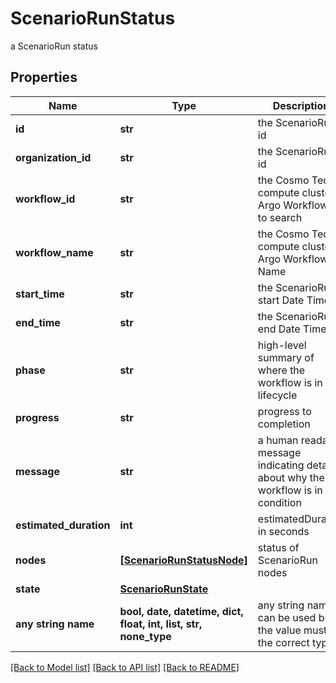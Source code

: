 # ScenarioRunStatus

a ScenarioRun status

## Properties
Name | Type | Description | Notes
------------ | ------------- | ------------- | -------------
**id** | **str** | the ScenarioRun id | [optional] 
**organization_id** | **str** | the ScenarioRun id | [optional] 
**workflow_id** | **str** | the Cosmo Tech compute cluster Argo Workflow Id to search | [optional] 
**workflow_name** | **str** | the Cosmo Tech compute cluster Argo Workflow Name | [optional] 
**start_time** | **str** | the ScenarioRun start Date Time | [optional] 
**end_time** | **str** | the ScenarioRun end Date Time | [optional] 
**phase** | **str** | high-level summary of where the workflow is in its lifecycle | [optional] 
**progress** | **str** | progress to completion | [optional] 
**message** | **str** | a  human readable message indicating details about why the workflow is in this condition | [optional] 
**estimated_duration** | **int** | estimatedDuration in seconds | [optional] 
**nodes** | [**[ScenarioRunStatusNode]**](ScenarioRunStatusNode.md) | status of ScenarioRun nodes | [optional] 
**state** | [**ScenarioRunState**](ScenarioRunState.md) |  | [optional] 
**any string name** | **bool, date, datetime, dict, float, int, list, str, none_type** | any string name can be used but the value must be the correct type | [optional]

[[Back to Model list]](../README.md#documentation-for-models) [[Back to API list]](../README.md#documentation-for-api-endpoints) [[Back to README]](../README.md)


